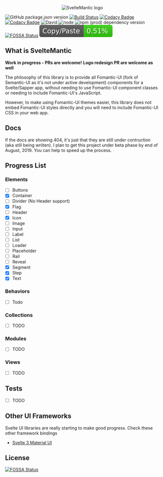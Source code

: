 <div align="center">
    <img style="width: 200px;" src="logo.png" alt="SvelteMantic logo">
</div>

![GitHub package.json version](https://img.shields.io/github/package-json/v/titans-inc/sveltemantic)
[![Build Status](https://travis-ci.com/titans-inc/sveltemantic.svg?branch=master)](https://travis-ci.com/titans-inc/sveltemantic)
[![Codacy Badge](https://api.codacy.com/project/badge/Grade/dcab98211f284a08ba6729e5cb1753e1)](https://www.codacy.com/app/deviprsd/sveltemantic?utm_source=github.com&amp;utm_medium=referral&amp;utm_content=titans-inc/sveltemantic&amp;utm_campaign=Badge_Grade)
[![Codacy Badge](https://api.codacy.com/project/badge/Coverage/dcab98211f284a08ba6729e5cb1753e1)](https://www.codacy.com/app/deviprsd/sveltemantic?utm_source=github.com&utm_medium=referral&utm_content=titans-inc/sveltemantic&utm_campaign=Badge_Coverage)
![David](https://img.shields.io/david/titans-inc/sveltemantic)
![node](https://img.shields.io/node/v/sveltemantic)
![npm (prod) dependency version](https://img.shields.io/npm/dependency-version/sveltemantic/svelte)
[![FOSSA Status](https://app.fossa.io/api/projects/git%2Bgithub.com%2Ftitans-inc%2Fsveltemantic.svg?type=shield)](https://app.fossa.io/projects/git%2Bgithub.com%2Ftitans-inc%2Fsveltemantic?ref=badge_shield)
![Copy/Paste](./report/jscpd-badge.svg)

## What is SvelteMantic
**Work in progress - PRs are welcome!**
**Logo redesign PR are welcome as well**

The philosophy of this library is to provide all Fomantic-UI (fork of Semantic-UI as it's not under active development) components for a Svelte/Sapper app, without needing to use Fomantic-UI component classes or needing to include Fomantic-UI's JavaScript.

However, to make using Fomantic-UI themes easier, this library does not embed Fomantic-UI styles directly and you will need to include Fomantic-UI CSS in your web app.

## Docs
If the docs are showing 404, it's just that they are still under contruction (aka still being wriiten). I plan to get this project under beta phase by end of August, 2019. You can help to speed up the process.

## Progress List
### Elements
-   [ ] Buttons
-   [x] Container
-   [ ] Divider (No Header support)
-   [x] Flag
-   [ ] Header
-   [x] Icon
-   [ ] Image
-   [ ] Input
-   [ ] Label
-   [ ] List
-   [ ] Loader
-   [ ] Placeholder
-   [ ] Rail
-   [ ] Reveal
-   [x] Segment
-   [x] Step
-   [x] Text

### Behaviors
-   [ ] Todo

### Collections
-   [ ] TODO

### Modules
-   [ ] TODO

### Views
-   [ ] TODO

## Tests
-   [ ] TODO

## Other UI Frameworks
Svelte UI libraries are really starting to make good progress. Check these other framework bindings
-   [Svelte 3 Material UI](https://github.com/hperrin/svelte-material-ui)

## License
[![FOSSA Status](https://app.fossa.io/api/projects/git%2Bgithub.com%2Ftitans-inc%2Fsveltemantic.svg?type=large)](https://app.fossa.io/projects/git%2Bgithub.com%2Ftitans-inc%2Fsveltemantic?ref=badge_large)
